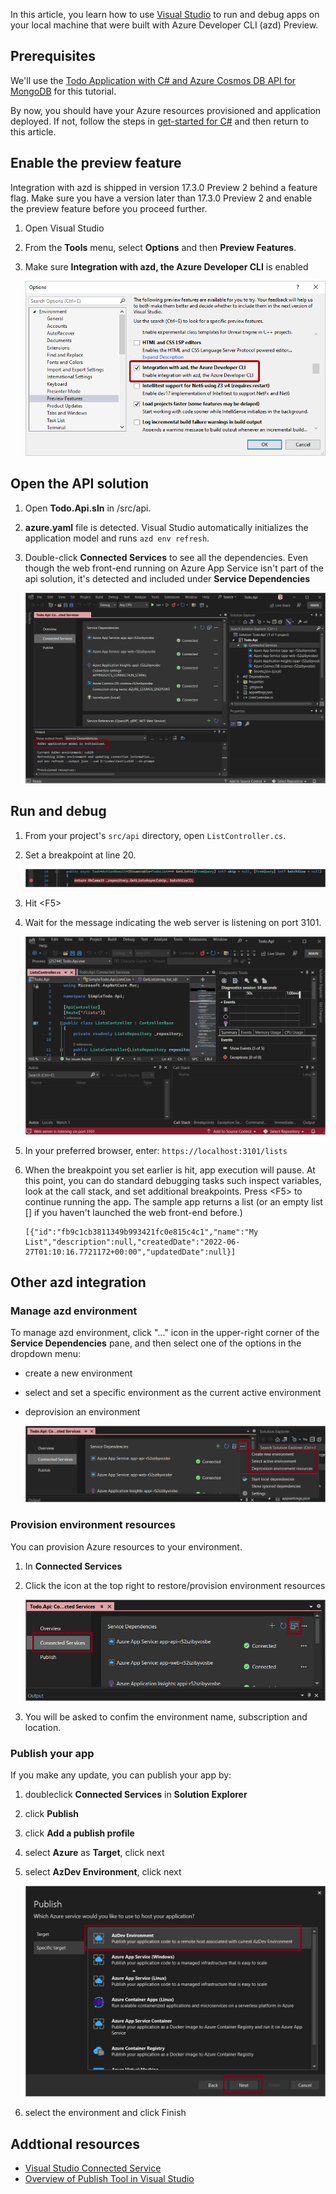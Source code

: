 In this article, you learn how to use [Visual Studio](/visualstudio/azure) to run and debug apps on your local machine that were built with Azure Developer CLI (azd) Preview.

## Prerequisites

We'll use the [Todo Application with C# and Azure Cosmos DB API for MongoDB](https://github.com/Azure-Samples/todo-csharp-cosmos-sql) for this tutorial.

By now, you should have your Azure resources provisioned and application deployed. If not, follow the steps in [get-started for C#](../get-started.md) and then return to this article.

## Enable the preview feature

Integration with azd is shipped in version 17.3.0 Preview 2 behind a feature flag. Make sure you have a version later than 17.3.0 Preview 2 and enable the preview feature before you proceed further.

1. Open Visual Studio 

1. From the **Tools** menu, select **Options** and then **Preview Features**.

1. Make sure **Integration with azd, the Azure Developer CLI** is enabled

    !["Visual Studio option to enable azd"](../media/how-to-use-vscode-extension-to-debug-locally/vs-options.png)

## Open the API solution

1. Open **Todo.Api.sln** in /src/api. 

1. **azure.yaml** file is detected. Visual Studio automatically initializes the application model and runs `azd env refresh`.

1. Double-click **Connected Services** to see all the dependencies. Even though the web front-end running on Azure App Service isn't part of the api solution, it's detected and included under **Service Dependencies**

    !["Visual Studio open azd solution"](../media/how-to-use-vscode-extension-to-debug-locally/vs-opensln.png)

## Run and debug

1. From your project's `src/api` directory, open `ListController.cs`.

1. Set a breakpoint at line 20.
    
    !["Set breakpoint"](../media/how-to-use-vscode-extension-to-debug-locally/vs-breakpoint.png)

1. Hit &lt;F5>

1. Wait for the message indicating the web server is listening on port 3101.

    !["Message indicating debugger is listening on port 3101"](../media/how-to-use-vscode-extension-to-debug-locally/vs-f5.png)

1. In your preferred browser, enter: `https://localhost:3101/lists`

1. When the breakpoint you set earlier is hit, app execution will pause. At this point, you can do standard debugging tasks such inspect variables, look at the call stack, and set additional breakpoints. Press &lt;F5> to continue running the app. The sample app returns a list (or an empty list [] if you haven't launched the web front-end before.)

    ```
    [{"id":"fb9c1cb3811349b993421fc0e815c4c1","name":"My List","description":null,"createdDate":"2022-06-27T01:10:16.7721172+00:00","updatedDate":null}]
    ```

## Other azd integration

### Manage azd environment

To manage azd environment, click "..." icon in the upper-right corner of the **Service Dependencies** pane, and then select one of the options in the dropdown menu:
* create a new environment
* select and set a specific environment as the current active environment
* deprovision an environment

    !["Manage azd environment in Visual Studio"](../media/how-to-use-vscode-extension-to-debug-locally/vs-manageenv.png)

### Provision environment resources

You can provision Azure resources to your environment.

1. In **Connected Services**

1. Click the icon at the top right to restore/provision environment resources

    !["Provision environment resources in Visual Studio"](../media/how-to-use-vscode-extension-to-debug-locally/vs-provision.png)

1. You will be asked to confim the environment name, subscription and location.

### Publish your app

If you make any update, you can publish your app by:

1. doubleclick **Connected Services** in **Solution Explorer**

1. click **Publish**

1. click **Add a publish profile**

1. select **Azure** as **Target**, click next

1. select **AzDev Environment**, click next

    !["Message in Debug Console indicating debugger is listening on port 3100"](../media/how-to-use-vscode-extension-to-debug-locally/vs-publish.png)

1. select the environment and click Finish

## Addtional resources

* [Visual Studio Connected Service](/visualstudio/azure/overview-connected-services)
* [Overview of Publish Tool in Visual Studio](/visualstudio/deployment/publish-overview)